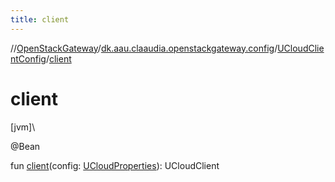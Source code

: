 ```yaml
---
title: client
---
```

//[OpenStackGateway](../../../index.html)/[dk.aau.claaudia.openstackgateway.config](../index.html)/[UCloudClientConfig](index.html)/[client](client.html)



# client



[jvm]\




@Bean



fun [client](client.html)(config: [UCloudProperties](../-u-cloud-properties/index.html)): UCloudClient




